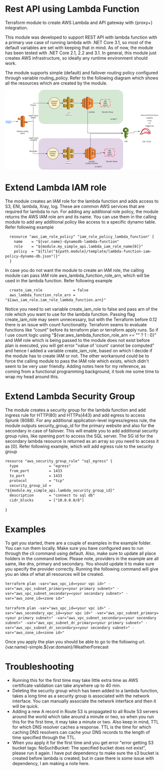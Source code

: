 # Rest API using Lambda Function
Terraform module to create AWS Lambda and API gateway with {proxy+} integration.

This module was developed to support REST API with lambda function with a primary use case of running lambda with .NET Core 3.1, so most of the default variables are set with keeping that in mind. As of now, the module has been tested with .NET Core 2.1, 2.2 and 3.1. In general, this module just creates AWS infrastructure, so ideally any runtime environment should work.

The module supports simple (default) and failover routing policy configured through variable routing_policy. Refer to the following diagram which shows all the resources which are created by the module.

![multi-region-lambda](documentation/multi-region-lambda.jpg)

# Extend Lambda IAM role
The module creates an IAM role for the lambda function and adds access to S3, ENI, lambda, Xray, log. These are common AWS services that are required for lambda to run. For adding any additional role policy, the module returns the AWS IAM role arn and its name. You can use them in the calling module to add any additional policy like access to a specific dynamo table. Refer following example

```
  resource "aws_iam_role_policy" "iam_role_policy_lambda_function" {
    name    = "${var.name}-dynamodb-lambda-function"
    role    = "${module.my_simple_api.lambda_iam_role_name[0]}"
    policy  = "${file("${path.module}/template/lambda-function-iam-policy-dynamo-db.json")}"
  }

```

In case you do not want the module to create an IAM role, the calling module can pass IAM role aws_lambda_function_role_arn, which will be used in the lambda function. Refer following example

```
  create_iam_role              = false
  aws_lambda_function_role_arn = "${aws_iam_role.iam_role_lambda_function.arn}"
```

Notice you need to set variable create_iam_role to false and pass arn of the role which you want to use for the lambda function. Passing flag create_iam_role may seem unnecessary, but with the Terraform before 0.12 there is an issue with count functionality. Terraform seams to evaluate functions like “count” before its terraform plan or terraform apply runs. So if I use count logic using  "${var.aws_lambda_function_role_arn == "" ? 1 : 0}" and IAM role which is being passed to the module does not exist before plan is executed, you will get error "value of 'count' cannot be computed" and hence I added a variable create_iam_role, based on which I decide if the module has to create IAM or not. The other workaround could be to force the calling module to pass the IAM role which exists, which didn't seem to be very user friendly. Adding notes here for my reference, as coming from a functional programming background, it took me some time to wrap my head around this.



# Extend Lambda Security Group
The module creates a security group for the lambda function and add ingress rule for HTTP(80) and HTTPs(443) and add egress to access Splunk (8088). For any additional application-level ingress/egress rule, the module outputs security_group_id for the primary website and also for the secondary in case of failover. This will enable you to add additional security group rules, like opening port to access the SQL server. The SG id for the secondary lambda resource is returned as an array so you need to access it as [0]. Refer following example, which will add egress rule to the security group

```
resource "aws_security_group_rule" "sql_egress" {
  type              = "egress"
  from_port         = 1433
  to_port           = 1433
  protocol          = "tcp"
  security_group_id = "${module.my_simple_api.lambda_security_group_id}"
  description       = "connect to sql db"
  cidr_blocks       = ["10.0.0.0/8"]
  
}
```
# Examples
To get you started, there are a couple of examples in the example folder. You can run them locally. Make sure you have configured aws to run through the cli command using default. Also, make sure to update all place holders in the command below. Please note, providers in the example are all same, like dns, primary and secondary. You should update it to make sure you specify the provider correctly. Running the following command will give you an idea of what all resources will be created.

```
terraform plan -var="aws_vpc_id=<your vpc id>" -var="aws_vpc_subnet_primary=<your primary subnet>" -var="aws_vpc_subnet_secondary=<your secondary subnet>" -var="aws_zone_id=<zone id>"

terraform plan -var="aws_vpc_id=<your vpc id>" -var="aws_secondary_vpc_id=<your vpc id>" -var="aws_vpc_subnet_primary=<your primary subnet>" -var="aws_vpc_subnet_secondary=<your secondary subnet>" -var="aws_vpc_subnet_dr_primary=<your primary subnet>" -var="aws_vpc_subnet_dr_secondary=<your secondary subnet>" -var="aws_zone_id=<zone id>"

```

Once you apply the plan you should be able to go to the following url.
{var.name}-simple.${var.domain}/WeatherForecast

# Troubleshooting
- Running this for the first time may take little extra time as AWS certificate validation can take anywhere up to 40 min. 
- Deleting the security group which has been added to a lambda function, takes a long time as a security group is associated with the network interface. You can manually associate the network interface and then it will be quick. 
- Adding a new A record in Route 53 is propagated to all Route 53 servers around the world which take around a minute or two, so when you run this for the first time, it may take a minute or two. Also keep in mind, TTL for which DNS resolver caches a response. TTL is the time for which caching DNS resolvers can cache your DNS records to the length of time specified through the TTL.
- When you apply it for the first time and you get error "error getting S3 bucket tags: NoSuchBucket: The specified bucket does not exist", please run it again. I have put dependency to make sure the s3 bucket is created before lambda is created, but in case there is some issue with dependency, I am making a note here. 